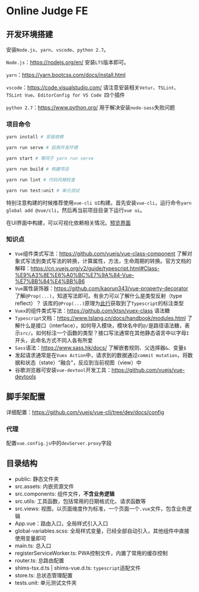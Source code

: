 # Online Judge FE

## 开发环境搭建

安装`Node.js`、`yarn`、`vscode`、`python 2.7`。

`Node.js`：https://nodejs.org/en/ 安装`LTS`版本即可。

`yarn`：https://yarn.bootcss.com/docs/install.html

`vscode`：https://code.visualstudio.com/ 请注意安装相关`Vetur`、`TSLint`、`TSLint Vue`、`EditorConfig for VS Code
`四个插件

`python 2.7`：https://www.python.org/ 用于解决安装`node-sass`失败问题

### 项目命令

```bash
yarn install # 安装依赖

yarn run serve # 启用开发环境

yarn start # 等同于 yarn run serve

yarn run build # 构建项目

yarn run lint # 代码风格检查

yarn run test:unit # 单元测试
```
特别注意构建的时候推荐使用`vue-cli UI`构建。首先安装`vue-cli`，运行命令`yarn global add @vue/cli`，然后再当前项目目录下运行`vue ui`。

在UI界面中构建，可以可视化依赖相关情况。[预览界面](./docs/images/build.jpg)

### 知识点

- `Vue`组件类式写法：https://github.com/vuejs/vue-class-component 了解对象式写法到类式写法的转换，计算属性，方法，生命周期的转换。官方文档的解释：https://cn.vuejs.org/v2/guide/typescript.html#Class-%E9%A3%8E%E6%A0%BC%E7%9A%84-Vue-%E7%BB%84%E4%BB%B6
- `Vue`属性装饰器：https://github.com/kaorun343/vue-property-decorator 了解`@Prop(...)`，知道写法即可。有余力可以了解什么是类型反射（type reflect）？
    该库的`@Prop(...)`原理为[此行](https://github.com/kaorun343/vue-property-decorator/blob/19136ea9dcdf31e2d8fa93a0997bb6b1869bf8d8/src/vue-property-decorator.ts#L77)获取到了`Typescript`的标注类型
- `Vuex`的组件类式写法：https://github.com/ktsn/vuex-class 语法糖
- `Typescript`文档：https://www.tslang.cn/docs/handbook/modules.html 了解什么是接口（interface），如何导入模块，模块名中的`@/`是路径语法糖，表示`src/`。如何标注一个函数的类型？接口写法通常在其他静态语言中以字母`I`开头，此命名方式不同人各有所爱
- `Sass`语法：https://www.sass.hk/docs/ 了解嵌套规则、父选择器`&`、变量`$`
- 发起请求通常是在`Vuex Action`中，请求到的数据通过`commit mutation`，将数据和状态（state）“融合”，反应到当前视图（view）中
- 谷歌浏览器可安装`vue-devtool`开发工具：https://github.com/vuejs/vue-devtools

## 脚手架配置

详细配置：https://github.com/vuejs/vue-cli/tree/dev/docs/config

### 代理

配置`vue.config.js`中的`devServer.proxy`字段

## 目录结构

- public: 静态文件夹
- src.assets: 内嵌资源文件
- src.components: 组件文件，**不含业务逻辑**
- src.utils: 工具函数，包括常用的日期格式化、请求函数等
- src.views: 视图，以页面维度作为标准，一个页面一个`.vue`文件，包含业务逻辑
- App.vue：路由入口，全局样式引入入口
- global-variables.scss: 全局样式变量，已经全部自动引入，其他组件中直接使用变量即可
- main.ts: 总入口
- registerServiceWorker.ts: PWA控制文件，内置了常用的缓存控制
- router.ts: 总路由配置
- shims-tsx.d.ts | shims-vue.d.ts: `typescript`适配文件
- store.ts: 总状态管理配置
- tests.unit: 单元测试文件夹
